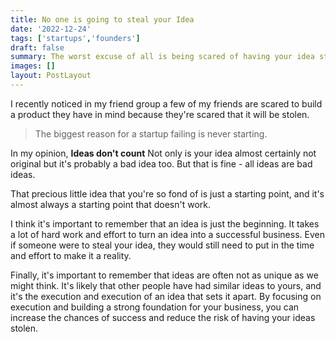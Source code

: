 ```yaml
---
title: No one is going to steal your Idea
date: '2022-12-24'
tags: ['startups','founders']
draft: false
summary: The worst excuse of all is being scared of having your idea stolen
images: []
layout: PostLayout
---
```


I recently noticed in my friend group a few of my friends are scared to build a product they have in mind because they're scared that it will be stolen.

> The biggest reason for a startup failing is never starting.

In my opinion, **Ideas don't count** Not only is your idea almost certainly not original but it's probably a bad idea too. But that is fine - all ideas are bad ideas.

That precious little idea that you're so fond of is just a starting point, and it's almost always a starting point that doesn't work.

I think it's important to remember that an idea is just the beginning. It takes a lot of hard work and effort to turn an idea into a successful business. Even if someone were to steal your idea, they would still need to put in the time and effort to make it a reality.

Finally, it's important to remember that ideas are often not as unique as we might think. It's likely that other people have had similar ideas to yours, and it's the execution and execution of an idea that sets it apart. By focusing on execution and building a strong foundation for your business, you can increase the chances of success and reduce the risk of having your ideas stolen.

